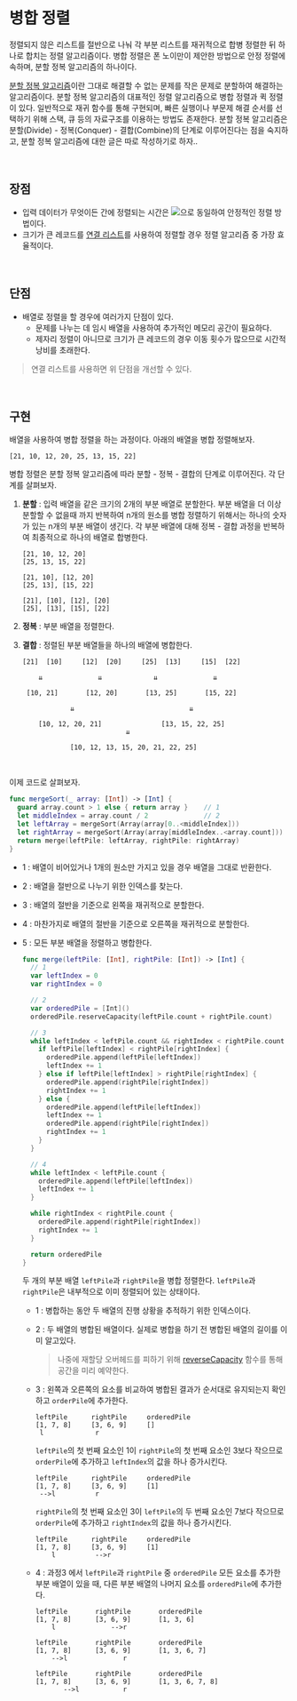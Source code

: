 # 병합 정렬

정렬되지 않은 리스트를 절반으로 나눠 각 부분 리스트를 재귀적으로 합병 정렬한 뒤 하나로 합치는 정렬 알고리즘이다. 병합 정렬은 폰 노이만이 제안한 방법으로 안정 정렬에 속하며, 분할 정복 알고리즘의 하나이다.

[분할 정복 알고리즘](https://ko.wikipedia.org/wiki/%EB%B6%84%ED%95%A0_%EC%A0%95%EB%B3%B5_%EC%95%8C%EA%B3%A0%EB%A6%AC%EC%A6%98)이란 그대로 해결할 수 없는 문제를 작은 문제로 분할하여 해결하는 알고리즘이다. 분할 정복 알고리즘의 대표적인 정렬 알고리즘으로 병합 정렬과 퀵 정렬이 있다. 일반적으로 재귀 함수를 통해 구현되며, 빠른 실행이나 부문제 해결 순서를 선택하기 위해 스택, 큐 등의 자료구조를 이용하는 방법도 존재한다. 분할 정복 알고리즘은 분할(Divide) - 정복(Conquer) - 결합(Combine)의 단계로 이루어진다는 점을 숙지하고, 분할 정복 알고리즘에 대한 글은 따로 작성하기로 하자..

&nbsp;
## 장점

- 입력 데이터가 무엇이든 간에 정렬되는 시간은 <img src="https://render.githubusercontent.com/render/math?math=\color{gray}O(nlogn)">으로 동일하여 안정적인 정렬 방법이다.
- 크기가 큰 레코드를 [연결 리스트](../../Data%20Structure/linked-list.md)를 사용하여 정렬할 경우 정렬 알고리즘 중 가장 효율적이다.

&nbsp;
## 단점

- 배열로 정렬을 할 경우에 여러가지 단점이 있다.
  - 문제를 나누는 데 임시 배열을 사용하여 추가적인 메모리 공간이 필요하다.
  - 제자리 정렬이 아니므로 크기가 큰 레코드의 경우 이동 횟수가 많으므로 시간적 낭비를 초래한다.
> 연결 리스트를 사용하면 위 단점을 개선할 수 있다.

&nbsp;
## 구현

배열을 사용하여 병합 정렬을 하는 과정이다. 아래의 배열을 병합 정렬해보자.

```
[21, 10, 12, 20, 25, 13, 15, 22]
```

병합 정렬은 분할 정복 알고리즘에 따라 분할 - 정복 - 결합의 단계로 이루어진다. 각 단계를 살펴보자.

1. **분할** : 입력 배열을 같은 크기의 2개의 부분 배열로 분할한다. 부분 배열을 더 이상 분할할 수 없을때 까지 반복하여 n개의 원소를 병합 정렬하기 위해서는 하나의 숫자가 있는 n개의 부분 배열이 생긴다. 각 부분 배열에 대해 정복 - 결합 과정을 반복하여 최종적으로 하나의 배열로 합병한다.

    ```
    [21, 10, 12, 20]
    [25, 13, 15, 22]
    ```

    ```
    [21, 10], [12, 20]
    [25, 13], [15, 22]
    ```

    ```
    [21], [10], [12], [20]
    [25], [13], [15], [22]
    ```

2. **정복** : 부분 배열을 정렬한다.

3. **결합** : 정렬된 부분 배열들을 하나의 배열에 병합한다.

    ```
    [21]  [10]     [12]  [20]     [25]  [13]     [15]  [22]

        ⇊              ⇊             ⇊              ⇊

     [10, 21]       [12, 20]       [13, 25]       [15, 22]

                ⇊                             ⇊

        [10, 12, 20, 21]               [13, 15, 22, 25]
                              ⇊

                [10, 12, 13, 15, 20, 21, 22, 25]
    ```

&nbsp;

이제 코드로 살펴보자.

```swift
func mergeSort(_ array: [Int]) -> [Int] {
  guard array.count > 1 else { return array }    // 1
  let middleIndex = array.count / 2              // 2
  let leftArray = mergeSort(Array(array[0..<middleIndex]))             // 3
  let rightArray = mergeSort(Array(array[middleIndex..<array.count]))  // 4
  return merge(leftPile: leftArray, rightPile: rightArray)             // 5
}
```

- 1 : 배열이 비어있거나 1개의 원소만 가지고 있을 경우 배열을 그대로 반환한다.

- 2 : 배열을 절반으로 나누기 위한 인덱스를 찾는다.

- 3 : 배열의 절반을 기준으로 왼쪽을 재귀적으로 분할한다.

- 4 : 마찬가지로 배열의 절반을 기준으로 오른쪽을 재귀적으로 분할한다.

- 5 : 모든 부분 배열을 정렬하고 병합한다.

  ```swift
  func merge(leftPile: [Int], rightPile: [Int]) -> [Int] {
    // 1
    var leftIndex = 0
    var rightIndex = 0

    // 2
    var orderedPile = [Int]()
    orderedPile.reserveCapacity(leftPile.count + rightPile.count)

    // 3
    while leftIndex < leftPile.count && rightIndex < rightPile.count {
      if leftPile[leftIndex] < rightPile[rightIndex] {
        orderedPile.append(leftPile[leftIndex])
        leftIndex += 1
      } else if leftPile[leftIndex] > rightPile[rightIndex] {
        orderedPile.append(rightPile[rightIndex])
        rightIndex += 1
      } else {
        orderedPile.append(leftPile[leftIndex])
        leftIndex += 1
        orderedPile.append(rightPile[rightIndex])
        rightIndex += 1
      }
    }

    // 4
    while leftIndex < leftPile.count {
      orderedPile.append(leftPile[leftIndex])
      leftIndex += 1
    }

    while rightIndex < rightPile.count {
      orderedPile.append(rightPile[rightIndex])
      rightIndex += 1
    }

    return orderedPile
  }
  ```

  두 개의 부분 배열 `leftPile`과 `rightPile`을 병합 정렬한다. `leftPile`과 `rightPile`은 내부적으로 이미 정렬되어 있는 상태이다.

  - 1 : 병합하는 동안 두 배열의 진행 상황을 추적하기 위한 인덱스이다.

  - 2 : 두 배열의 병합된 배열이다. 실제로 병합을 하기 전 병합된 배열의 길이를 이미 알고있다.

    > 나중에 재할당 오버헤드를 피하기 위해 [reverseCapacity](https://developer.apple.com/documentation/swift/array/1538966-reservecapacity) 함수를 통해 공간을 미리 예약한다.

  - 3 : 왼쪽과 오른쪽의 요소를 비교하여 병합된 결과가 순서대로 유지되는지 확인하고 `orderPile`에 추가한다.

      ```
      leftPile      rightPile     orderedPile
      [1, 7, 8]     [3, 6, 9]     []
       l             r
      ```

      `leftPile`의 첫 번째 요소인 1이 `rightPile`의 첫 번째 요소인 3보다 작으므로 `orderPile`에 추가하고 `leftIndex`의 값을 하나 증가시킨다.

      ```
      leftPile      rightPile     orderedPile
      [1, 7, 8]     [3, 6, 9]     [1]
       -->l          r              
      ```

      `rightPile`의 첫 번째 요소인 3이 `leftPile`의 두 번째 요소인 7보다 작으므로 `orderPile`에 추가하고 `rightIndex`의 값을 하나 증가시킨다.

      ```
      leftPile      rightPile     orderedPile
      [1, 7, 8]     [3, 6, 9]     [1]
          l          -->r              
      ```

  - 4 : 과정3 에서 `leftPile`과 `rightPile` 중 `orderedPile` 모든 요소를 추가한 부분 배열이 있을 때, 다른 부분 배열의 나머지 요소를 `orderedPile`에 추가한다.

      ```
      leftPile       rightPile       orderedPile
      [1, 7, 8]      [3, 6, 9]       [1, 3, 6]
          l              -->r

      leftPile       rightPile       orderedPile
      [1, 7, 8]      [3, 6, 9]       [1, 3, 6, 7]
          -->l              r

      leftPile       rightPile       orderedPile
      [1, 7, 8]      [3, 6, 9]       [1, 3, 6, 7, 8]
             -->l           r
      ```

